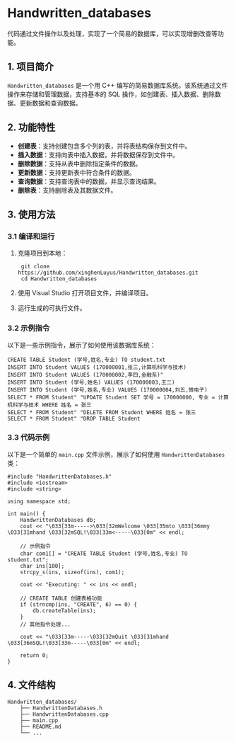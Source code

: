 # Handwritten_databases

代码通过文件操作以及处理，实现了一个简易的数据库，可以实现增删改查等功能。

## 1. 项目简介

`Handwritten_databases` 是一个用 C++ 编写的简易数据库系统。该系统通过文件操作来存储和管理数据，支持基本的 SQL 操作，如创建表、插入数据、删除数据、更新数据和查询数据。

## 2. 功能特性

- **创建表**：支持创建包含多个列的表，并将表结构保存到文件中。
- **插入数据**：支持向表中插入数据，并将数据保存到文件中。
- **删除数据**：支持从表中删除指定条件的数据。
- **更新数据**：支持更新表中符合条件的数据。
- **查询数据**：支持查询表中的数据，并显示查询结果。
- **删除表**：支持删除表及其数据文件。

## 3. 使用方法

### 3.1 编译和运行

1. 克隆项目到本地：

        git clone https://github.com/xinghenLuyus/Handwritten_databases.git
        cd Handwritten_databases

2. 使用 Visual Studio 打开项目文件，并编译项目。

3. 运行生成的可执行文件。

### 3.2 示例指令

以下是一些示例指令，展示了如何使用该数据库系统：
```
CREATE TABLE Student (学号,姓名,专业) TO student.txt
INSERT INTO Student VALUES (170000001,张三,计算机科学与技术)
INSERT INTO Student VALUES (170000002,李四,金融系)"
INSERT INTO Student (学号,姓名) VALUES (170000003,王二)
INSERT INTO Student (学号,姓名,专业) VALUES (170000004,刘五,微电子)
SELECT * FROM Student" "UPDATE Student SET 学号 = 170000000, 专业 = 计算机科学与技术 WHERE 姓名 = 张三
SELECT * FROM Student" "DELETE FROM Student WHERE 姓名 = 张三
SELECT * FROM Student" "DROP TABLE Student
```

### 3.3 代码示例

以下是一个简单的 `main.cpp` 文件示例，展示了如何使用 `HandwrittenDatabases` 类：
```
#include "HandwrittenDatabases.h"
#include <iostream>
#include <string>

using namespace std;

int main() {
    HandwrittenDatabases db;
    cout << "\033[33m----->\033[32mWelcome \033[35mto \033[36mmy \033[31mhand \033[32mSQL!\033[33m<-----\033[0m" << endl;

    // 示例指令
    char com1[] = "CREATE TABLE Student (学号,姓名,专业) TO student.txt";
    char ins[100];
    strcpy_s(ins, sizeof(ins), com1);

    cout << "Executing: " << ins << endl;

    // CREATE TABLE 创建表格功能
    if (strncmp(ins, "CREATE", 6) == 0) {
        db.createTable(ins);
    }
    // 其他指令处理...

    cout << "\033[33m-----\033[32mQuit \033[31mhand \033[36mSQL!\033[33m-----\033[0m" << endl;

    return 0;
}
```
## 4. 文件结构
```
Handwritten_databases/ 
    ├── HandwrittenDatabases.h 
    ├── HandwrittenDatabases.cpp 
    ├── main.cpp 
    ├── README.md 
    └── ...
```